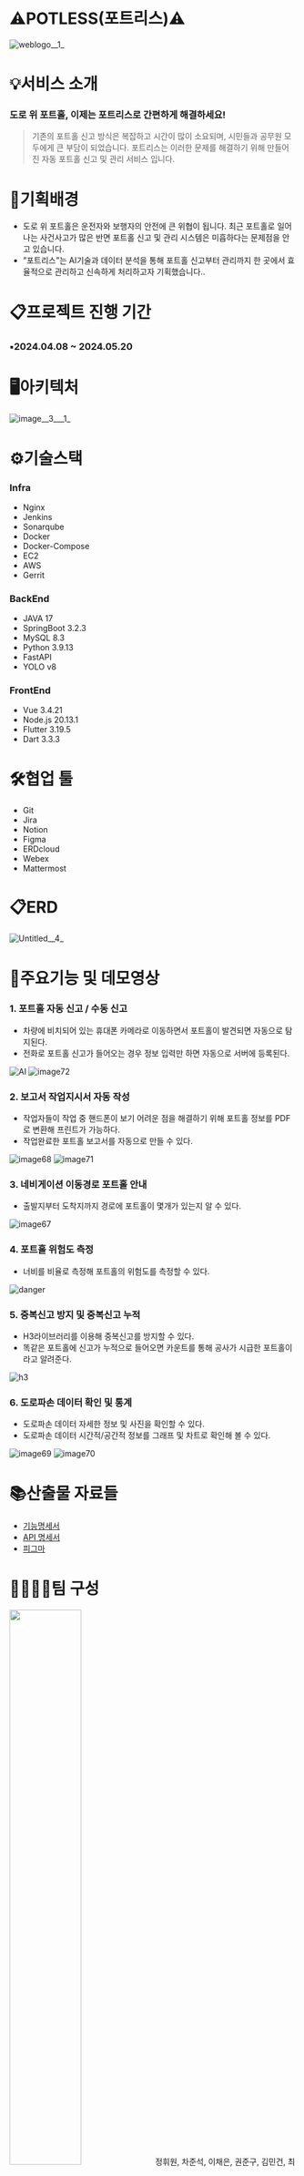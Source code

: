 # ⚠️POTLESS(포트리스)⚠️

![weblogo__1_](/readme_image/weblogo__1_.png)

# 💡서비스 소개

### 도로 위 포트홀, 이제는 포트리스로 간편하게 해결하세요!

> 기존의 포트홀 신고 방식은 복잡하고 시간이 많이 소요되며, 시민들과 공무원 모두에게 큰 부담이 되었습니다. 포트리스는 이러한 문제를 해결하기 위해 만들어진 자동 포트홀 신고 및 관리 서비스 입니다.

# 🔎기획배경

- 도로 위 포트홀은 운전자와 보행자의 안전에 큰 위협이 됩니다. 최근 포트홀로 일어나는 사건사고가 많은 반면 포트홀 신고 및 관리 시스템은 미흡하다는 문제점을 안고 있습니다.
- ”포트리스”는 AI기술과 데이터 분석을 통해 포트홀 신고부터 관리까지 한 곳에서 효율적으로 관리하고 신속하게 처리하고자 기획했습니다..

# 📋프로젝트 진행 기간

### ▪️2024.04.08 ~ 2024.05.20

# 🖥️아키텍처

![image__3___1_](/readme_image/image__3___1_.png)

# ⚙️기술스택

### Infra

- Nginx
- Jenkins
- Sonarqube
- Docker
- Docker-Compose
- EC2
- AWS
- Gerrit

### BackEnd

- JAVA 17
- SpringBoot 3.2.3
- MySQL 8.3
- Python 3.9.13
- FastAPI
- YOLO v8

### FrontEnd

- Vue 3.4.21
- Node.js 20.13.1
- Flutter 3.19.5
- Dart 3.3.3

# 🛠️협업 툴

- Git
- Jira
- Notion
- Figma
- ERDcloud
- Webex
- Mattermost

# 📋ERD

![Untitled__4_](/readme_image/Untitled__4_.png)

# 📕주요기능 및 데모영상

### 1. 포트홀 자동 신고 / 수동 신고

- 차량에 비치되어 있는 휴대폰 카메라로 이동하면서 포트홀이 발견되면 자동으로 탐지된다.
- 전화로 포트홀 신고가 들어오는 경우 정보 입력만 하면 자동으로 서버에 등록된다.

![AI](/readme_image/AI.gif)
![image72](/readme_image/image72.gif)

### 2. 보고서 작업지시서 자동 작성

- 작업자들이 작업 중 핸드폰이 보기 어려운 점을 해결하기 위해 포트홀 정보를 PDF로 변환해 프린트가 가능하다.
- 작업완료한 포트홀 보고서를 자동으로 만들 수 있다.

![image68](/readme_image/image68.gif)
![image71](/readme_image/image71.gif)

### 3. 네비게이션 이동경로 포트홀 안내

- 출발지부터 도착지까지 경로에 포트홀이 몇개가 있는지 알 수 있다.

![image67](/readme_image/image67.gif)

### 4. 포트홀 위험도 측정

- 너비를 비율로 측정해 포트홀의 위험도를 측정할 수 있다.

![danger](/readme_image/danger.png)

### 5. 중복신고 방지 및 중복신고 누적

- H3라이브러리를 이용해 중복신고를 방지할 수 있다.
- 똑같은 포트홀에 신고가 누적으로 들어오면 카운트를 통해 공사가 시급한 포트홀이라고 알려준다.

![h3](/readme_image/h3.png)

### 6. 도로파손 데이터 확인 및 통계

- 도로파손 데이터 자세한 정보 및 사진을 확인할 수 있다.
- 도로파손 데이터 시간적/공간적 정보를 그래프 및 차트로 확인해 볼 수 있다.

![image69](/readme_image/image69.gif)
![image70](/readme_image/image70.gif)

# 📚산출물 자료들

- [기능명세서](https://www.notion.so/a4197f6c6e154dfebca83bb7e3aca9f8)
- [API 명세서](https://www.notion.so/204f029c154c46f99567796c1f0051e0?v=9df395477c07459b9d9179bb339b49ed)
- [피그마](https://www.figma.com/design/TyZycvFgMqPHkKx7HOMUej/%ED%95%B4%EB%A6%AC%ED%8F%AC%ED%8A%B8%EC%99%80-%ED%8F%AC%ED%8A%B8%ED%99%80-%EA%B8%B0%EC%82%AC%EB%8B%A8?node-id=0-1&t=9P9iGjyZDkA20edF-1)

# 👨‍👩‍👧‍👧팀 구성

<img src="/readme_image/KakaoTalk_20250316_211645933.jpg" width="50%">
정휘원, 차준석, 이채은, 권준구, 김민건, 최소영, 이희병

